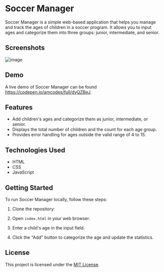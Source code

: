 # Soccer Manager

Soccer Manager is a simple web-based application that helps you manage and track the ages of children in a soccer program. It allows you to input ages and categorize them into three groups: junior, intermediate, and senior.

## Screenshots

![image](https://github.com/acabrerafondeur/Soccer-Manager/assets/47997094/456c931c-0946-4451-837b-069e88387072)

## Demo

A live demo of Soccer Manager can be found https://codepen.io/amcodes/full/dyQZBeJ.

## Features

- Add children's ages and categorize them as junior, intermediate, or senior.
- Displays the total number of children and the count for each age group.
- Provides error handling for ages outside the valid range of 4 to 15.

## Technologies Used

- HTML
- CSS
- JavaScript

## Getting Started

To run Soccer Manager locally, follow these steps:

1. Clone the repository:

2. Open `index.html` in your web browser.

3. Enter a child's age in the input field.

4. Click the "Add" button to categorize the age and update the statistics.

## License

This project is licensed under the [MIT License](LICENSE).
